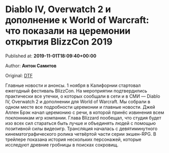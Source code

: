 
# Diablo IV, Overwatch 2 и дополнение к World of Warcraft: что показали на церемонии открытия BlizzCon 2019

Published at: **2019-11-01T18:09:40+00:00**

Author: **Антон Самитов**

Original: [DTF](https://dtf.ru/games/79015-diablo-iv-overwatch-2-i-dopolnenie-k-world-of-warcraft-chto-pokazali-na-ceremonii-otkrytiya-blizzcon-2019)

Главные новости и анонсы.
1 ноября в Калифорнии стартовал ежегодный фестиваль BlizzCon. На мероприятии подтвердились практически все утечки, о которых сообщали в сети и в СМИ — Diablo IV, Overwatch 2 и дополнении для World of Warcraft.
Мы собрали в одном месте все подробности церемонии и главные новости.
Джей Аллен Брэк начал церемонию с речи, в которой принёс извинения всем поклонникам игр компании.
Глава Blizzard пообещал, что студия будет изо всех сил стараться быть лучше и объединять людей с помощью позитивной силы видеоигр.
Трансляция началась с девятиминутного кинематографического ролика четвёртой части серии экшен-RPG. В трейлере показана история нескольких персонажей, которые исследуют древние гробницы в поисках сокровищ.
